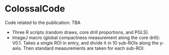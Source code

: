 # ColossalCode
Code related to the publication: TBA

- Three R scripts (random draws, core drill proportions, and PGLS).
- ImageJ macro (global compactness measurement along the core drill): V0.1. Takes a single ROI in entry, and divide it in 10 sub-ROIs along the y-axis. Then standard measurements are taken for each sub-ROI.

